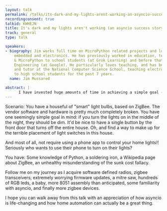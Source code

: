```yaml
---
layout: talk
permalink: /talks/its-dark-and-my-lights-arent-working-an-asyncio-success-story
recordingconsent: true
talkid: KWHEJN
title: It's dark and my lights aren't working (an asyncio success story)
track: general
type: talk

speakers:
- biography: Jim works full time on MicroPython related projects and loves all things
    embedded and electronics. He has previously worked in education, teaching Python
    & MicroPython to school students (at Grok Learning) and before that in Site Reliability
    Engineering (at Google). He particularly loves teaching, and has been a lecturer
    and tutor at the National Computer Science School, teaching electronics and robotics
    to high school students for the past 7 years.
  name: Jim Mussared

abstract: | 
      I have invested huge amounts of time in achieving a simple goal -- making the lighting in my home "smart". It's not ground breaking, nor is it practical or cost effective, but it sure was educational, uses a bunch of Python, and the result makes me (and my family) happy.
---
```


Scenario: You have a houseful of "smart" light bulbs, based on ZigBee. The vendor software and hardware is pretty much completely broken. You have one seemingly simple goal in mind: if you turn the lights on in the middle of the night, they should be dim. It'd be nice to have a single button by the front door that turns off the entire house. Oh, and find a way to make up for the terrible placement of light switches in this house.

And most of all, not require using a phone app to control your home lights!! Seriously who wants to use their phone to turn on their lights?

You have: Some knowledge of Python, a soldering iron, a Wikipedia page about ZigBee, an unhealthy misunderstanding of the sunk cost fallacy.

Follow me on my journey as I acquire software defined radios, zigbee transceivers, extremely worrying firmware updates, a mitre saw, hundreds of RGB leds, a baby, more 8051 assembly than anticipated, some familiarity with asyncio, and finally more zigbee devices.

I hope you can walk away from this talk with an appreciation of how asyncio is life-changing and how home automation can actually be a great thing.
